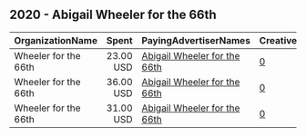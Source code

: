 ## 2020 - Abigail Wheeler for the 66th 
|OrganizationName|Spent|PayingAdvertiserNames|CreativeUrls|Impressions|Genders|AgeBrackets|CountryCodes|BillingAddresses|CandidateBallotInformation|
|:---|---:|:---|:---|---:|:---|:---|:---|:---|:---|
|Wheeler for the 66th|23.00 USD|[Abigail Wheeler for the 66th](2020/Abigail_Wheeler_for_the_66th.md)|[0](https://www.snap.com/political-ads/asset/6b95127377a13716b021cf73722b71f06dabd5cec839d14f9281bf633073c23b?mediaType=png)|5,656||18+|united states|US|Abigail Wheeler|
|Wheeler for the 66th|36.00 USD|[Abigail Wheeler for the 66th](2020/Abigail_Wheeler_for_the_66th.md)|[0](https://www.snap.com/political-ads/asset/d9bc167cce5b8127510904e270e13f77c054cd37e0acc1dfe2e01532a76e5046?mediaType=png)|8,801||18+|united states|US|Abigail Wheeler|
|Wheeler for the 66th|31.00 USD|[Abigail Wheeler for the 66th](2020/Abigail_Wheeler_for_the_66th.md)|[0](https://www.snap.com/political-ads/asset/d8875364bd372aa0f1a6abcbdeaf4c220a688087f5371df228fdd6571f7e85c5?mediaType=png)|7,562||18+|united states|US|Abigail Wheeler|
